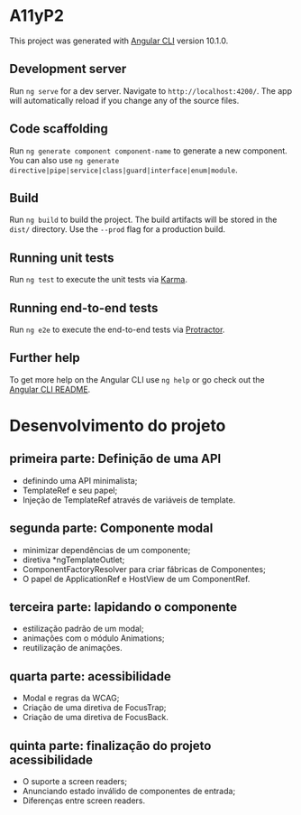 # A11yP2

This project was generated with [Angular CLI](https://github.com/angular/angular-cli) version 10.1.0.

## Development server

Run `ng serve` for a dev server. Navigate to `http://localhost:4200/`. The app will automatically reload if you change any of the source files.

## Code scaffolding

Run `ng generate component component-name` to generate a new component. You can also use `ng generate directive|pipe|service|class|guard|interface|enum|module`.

## Build

Run `ng build` to build the project. The build artifacts will be stored in the `dist/` directory. Use the `--prod` flag for a production build.

## Running unit tests

Run `ng test` to execute the unit tests via [Karma](https://karma-runner.github.io).

## Running end-to-end tests

Run `ng e2e` to execute the end-to-end tests via [Protractor](http://www.protractortest.org/).

## Further help

To get more help on the Angular CLI use `ng help` or go check out the [Angular CLI README](https://github.com/angular/angular-cli/blob/master/README.md).


# Desenvolvimento do projeto

## primeira parte: Definição de uma API
- definindo uma API minimalista;
- TemplateRef e seu papel;
- Injeção de TemplateRef através de variáveis de template.

## segunda parte: Componente modal
- minimizar dependências de um componente;
- diretiva *ngTemplateOutlet;
- ComponentFactoryResolver para criar fábricas de Componentes;
- O papel de ApplicationRef e HostView de um ComponentRef.

## terceira parte: lapidando o componente
- estilização padrão de um modal;
- animações com o módulo Animations;
- reutilização de animações.

## quarta parte: acessibilidade
- Modal e regras da WCAG;
- Criação de uma diretiva de FocusTrap;
- Criação de uma diretiva de FocusBack.

## quinta parte: finalização do projeto acessibilidade
- O suporte a screen readers;
- Anunciando estado inválido de componentes de entrada;
- Diferenças entre screen readers.
